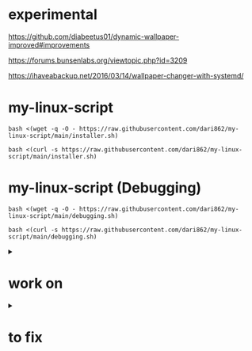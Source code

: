 # experimental

https://github.com/diabeetus01/dynamic-wallpaper-improved#improvements

https://forums.bunsenlabs.org/viewtopic.php?id=3209

https://ihaveabackup.net/2016/03/14/wallpaper-changer-with-systemd/

# my-linux-script

```
bash <(wget -q -O - https://raw.githubusercontent.com/dari862/my-linux-script/main/installer.sh)
```

```
bash <(curl -s https://raw.githubusercontent.com/dari862/my-linux-script/main/installer.sh)
```

# my-linux-script (Debugging)

```
bash <(wget -q -O - https://raw.githubusercontent.com/dari862/my-linux-script/main/debugging.sh)
```

```
bash <(curl -s https://raw.githubusercontent.com/dari862/my-linux-script/main/debugging.sh)
```

<details>
	<summary><h1>work on</h1></summary>
		
		number of installed appes : echo $(( $(dpkg-query -l | wc -l) - 5 ))
		
		common

		dev_Array at install_essential_and_optional_apps.sh
	
		shortcut on bspwm & openbox

		test bspwm & openbox

	
</details>


<details>
	<summary><h1>to fix</h1></summary>
		
		# polybar error
	
		error: tray: Failed to put tray above 0x3800001 in the stack (XCB_MATCH (8))
		
		# slow zsh			
	
		from theme
		
		from autosuggestion	
		
		from zsh-syntax-highlighting

		# terminal	
	
		fix kitty
</details>
